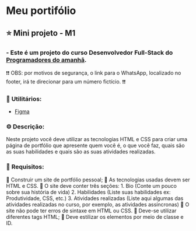 # Meu portifólio
## ⭐ Mini projeto - M1
### - Este é um projeto do curso **Desenvolvedor Full-Stack** do [Programadores do amanhã](https://programadoresdoamanha.org/).

❗❗ OBS: por motivos de segurança, o link para o WhatsApp, localizado no footer, irá te direcionar para um número fictício. ❗❗

### 📌 **Utilitários:**
- [Figma](https://www.figma.com/design/Xtzj3jXLwnIWty31jyk9yM/Untitled?node-id=0-1&t=KHlF6HicRKpIs0Qw-0)

### ⚙️ **Descrição:** 
Neste projeto você deve utilizar as tecnologias HTML e CSS para criar uma página de portfólio que apresente quem você é, o que você faz, quais são as suas habilidades e quais são as suas atividades realizadas.

### 🎯 **Requisitos:**
🔸 Construir um site de portfólio pessoal;
🔸 As tecnologias usadas devem ser HTML e CSS.
🔸 O site deve conter três seções:
    1. Bio (Conte um pouco sobre sua história de vida)
    2. Habilidades (Liste suas habilidades ex: Produtividade, CSS, etc.)
    3. Atividades realizadas (Liste aqui algumas das atividades realizadas no curso, por exemplo, as atividades assíncronas)
🔸 O site não pode ter erros de sintaxe em HTML ou CSS.
🔸 Deve-se utilizar diferentes tags HTML;
🔸 Deve estilizar os elementos por meio de classe e ID.
